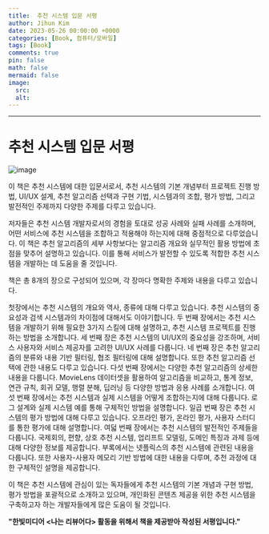 ```yaml
---
title:  추천 시스템 입문 서평
author: Jihun Kim
date: 2023-05-26 00:00:00 +0000
categories: [Book, 컴퓨터/모바일]
tags: [Book]
comments: true
pin: false
math: false
mermaid: false
image:
  src: 
  alt:
---
```

---

# 추천 시스템 입문 서평

![image](https://image.aladin.co.kr/Community/paper/2023/0526/pimg_7229551373871064.jpeg)

이 책은 추천 시스템에 대한 입문서로서, 추천 시스템의 기본 개념부터 프로젝트 진행 방법, UI/UX 설계, 추천 알고리즘 선택과 구현 기법, 시스템과의 조합, 평가 방법, 그리고 발전적인 주제까지 다양한 주제를 다루고 있습니다.

저자들은 추천 시스템 개발자로서의 경험을 토대로 성공 사례와 실패 사례를 소개하며, 어떤 서비스에 추천 시스템을 조합하고 적용해야 하는지에 대해 중점적으로 다루었습니다. 이 책은 추천 알고리즘의 세부 사항보다는 알고리즘 개요와 실무적인 활용 방법에 초점을 맞추어 설명하고 있습니다. 이를 통해 서비스가 발전할 수 있도록 적합한 추천 시스템을 개발하는 데 도움을 줄 것입니다.

책은 총 8개의 장으로 구성되어 있으며, 각 장마다 명확한 주제와 내용을 다루고 있습니다. 

첫장에서는 추천 시스템의 개요와 역사, 종류에 대해 다루고 있습니다. 추천 시스템의 중요성과 검색 시스템과의 차이점에 대해서도 이야기합니다.
두 번째 장에서는 추천 시스템을 개발하기 위해 필요한 3가지 스킬에 대해 설명하고, 추천 시스템 프로젝트를 진행하는 방법을 소개합니다.
세 번째 장은 추천 시스템의 UI/UX의 중요성을 강조하며, 서비스 사용자와 서비스 제공자를 고려한 UI/UX 사례를 다룹니다.
네 번째 장은 추천 알고리즘의 분류와 내용 기반 필터링, 협조 필터링에 대해 설명합니다. 또한 추천 알고리즘 선택에 관한 내용도 다루고 있습니다.
다섯 번째 장에서는 다양한 추천 알고리즘의 상세한 내용을 다룹니다. MovieLens 데이터셋을 활용하여 알고리즘을 비교하고, 통계 정보, 연관 규칙, 회귀 모델, 행렬 분해, 딥러닝 등 다양한 방법과 응용 사례를 소개합니다.
여섯 번째 장에서는 추천 시스템과 실제 시스템을 어떻게 조합하는지에 대해 다룹니다. 로그 설계와 실제 시스템 예를 통해 구체적인 방법을 설명합니다.
일곱 번째 장은 추천 시스템의 평가 방법에 대해 다루고 있습니다. 오프라인 평가, 온라인 평가, 사용자 스터디를 통한 평가에 대해 설명합니다.
여덟 번째 장에서는 추천 시스템의 발전적인 주제들을 다룹니다. 국제회의, 편향, 상호 추천 시스템, 업리프트 모델링, 도메인 특징과 과제 등에 대해 다양한 정보를 제공합니다.
부록에서는 넷플릭스의 추천 시스템에 관련된 내용을 다룹니다. 또한  사용자-사용자 메모리 기반 방법에 대한 내용을 다루며, 추천 과정에 대한 구체적인 설명을 제공합니다.

이 책은 추천 시스템에 관심이 있는 독자들에게 추천 시스템의 기본 개념과 구현 방법, 평가 방법을 포괄적으로 소개하고 있으며, 개인화된 콘텐츠 제공을 위한 추천 시스템을 구축하고자 하는 개발자들에게 많은 도움이 될 것입니다.


**"한빛미디어 \<나는 리뷰어다\> 활동을 위해서 책을 제공받아 작성된 서평입니다."**